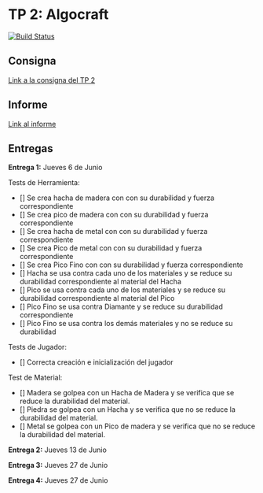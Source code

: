 # TP 2: Algocraft

[![Build Status](https://travis-ci.org/gianbelinche/Algocraft.svg?branch=master)](https://travis-ci.org/gianbelinche/Algocraft)

## Consigna

[Link a la consigna del TP 2](https://docs.google.com/document/d/1uT1NYcKcZytVY5hD31TXFGuXLqgSXLUc488Tv7DOxIw/edit#heading=h.26h3aunb8cu)

## Informe

[Link al informe](https://www.overleaf.com/project/5cf6af2635635035da5d1104)

## Entregas

**Entrega 1:** Jueves 6 de Junio

Tests de Herramienta:
- [] Se crea hacha de madera con con su durabilidad y fuerza correspondiente
- [] Se crea pico de madera con con su durabilidad y fuerza correspondiente
- [] Se crea hacha de metal con con su durabilidad y fuerza correspondiente
- [] Se crea Pico de metal con con su durabilidad y fuerza correspondiente
- [] Se crea Pico Fino con con su durabilidad y fuerza correspondiente
- [] Hacha se usa contra cada uno de los materiales y se reduce su durabilidad correspondiente al material del Hacha
- [] Pico se usa contra cada uno de los materiales y se reduce su durabilidad correspondiente al material del Pico
- [] Pico Fino se usa contra Diamante y se reduce su durabilidad correspondiente
- [] Pico Fino se usa contra los demás materiales y no se reduce su durabilidad

Tests de Jugador: 
- [] Correcta creación e inicialización del jugador

Test de Material:
- [] Madera se golpea con un Hacha de Madera y se verifica que se reduce la durabilidad del material.
- [] Piedra se golpea con un Hacha y se verifica que no se reduce la durabilidad del material.
- [] Metal se golpea con un Pico de madera y se verifica que no se reduce la durabilidad del material.


**Entrega 2:** Jueves 13 de Junio

**Entrega 3:** Jueves 27 de Junio

**Entrega 4:** Jueves 27 de Junio

